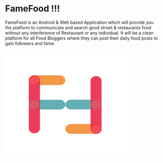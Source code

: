 # FameFood !!!

FameFood is an Android & Web based Application which will provide you the platform to communicate and search good street & restaurants food without any interference of Restaurant or any individual. It will be a clean platform for all Food Bloggers where they can post their daily food posts to gain followers and fame.

<img src="symbol.png" width="400" height="350">

